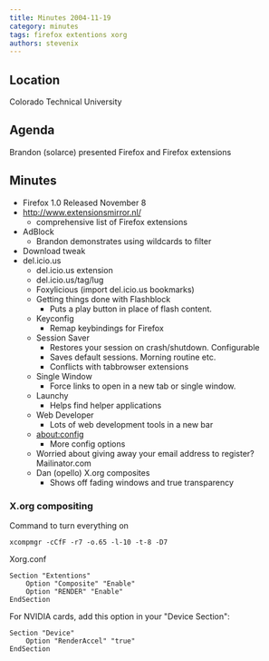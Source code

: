 ```yaml
---
title: Minutes 2004-11-19
category: minutes
tags: firefox extentions xorg
authors: stevenix
---
```


## Location

Colorado Technical University

## Agenda

Brandon (solarce) presented Firefox and Firefox extensions

## Minutes

* Firefox 1.0 Released November 8
* <http://www.extensionsmirror.nl/>
  * comprehensive list of Firefox extensions
* AdBlock
  * Brandon demonstrates using wildcards to filter
* Download tweak
* del.icio.us
    * del.icio.us extension
    * del.icio.us/tag/lug
    * Foxylicious (import del.icio.us bookmarks)
    * Getting things done with Flashblock
      * Puts a play button in place of flash content.
    * Keyconfig
      * Remap keybindings for Firefox
    * Session Saver
      * Restores your session on crash/shutdown. Configurable
      * Saves default sessions. Morning routine etc.
      * Conflicts with tabbrowser extensions
    * Single Window
      * Force links to open in a new tab or single window.
    * Launchy
      * Helps find helper applications
    * Web Developer
      * Lots of web development tools in a new bar
    * <about:config>
      * More config options
    * Worried about giving away your email address to register?
      Mailinator.com
    * Dan (opello) X.org composites
      * Shows off fading windows and true transparency

### X.org compositing

Command to turn everything on

```
xcompmgr -cCfF -r7 -o.65 -l-10 -t-8 -D7
```

Xorg.conf

```
Section "Extentions"
    Option "Composite" "Enable"
    Option "RENDER" "Enable"
EndSection
```

For NVIDIA cards, add this option in your "Device Section":

```
Section "Device"
    Option "RenderAccel" "true"
EndSection
```
